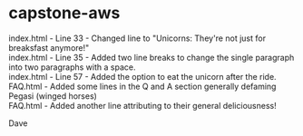 # capstone-aws
index.html - Line 33 - Changed line to "Unicorns: They're not just for breaksfast anymore!"<br>
index.html - Line 35 - Added two line breaks to change the single paragraph into two paragraphs with a space. <br>
index.html - Line 57 - Added the option to eat the unicorn after the ride. <br>
FAQ.html - Added some lines in the Q and A section generally defaming Pegasi (winged horses) <br>
FAQ.html - Added another line attributing to their general deliciousness!

Dave
